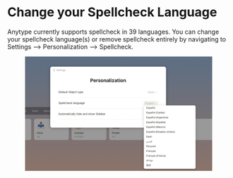 # Change your Spellcheck Language

Anytype currently supports spellcheck in 39 languages. You can change your spellcheck language(s) or remove spellcheck entirely by navigating to Settings --> Personalization --> Spellcheck.

<figure><img src="../.gitbook/assets/Screenshot 2022-09-29 at 12.15.18.png" alt=""><figcaption></figcaption></figure>
